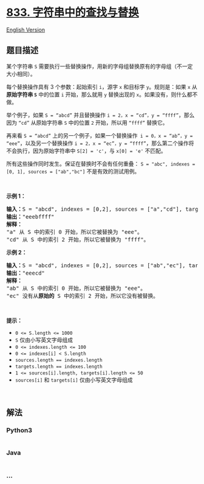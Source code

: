 # [833. 字符串中的查找与替换](https://leetcode-cn.com/problems/find-and-replace-in-string)

[English Version](/solution/0800-0899/0833.Find%20And%20Replace%20in%20String/README_EN.md)

## 题目描述

<!-- 这里写题目描述 -->

<p>某个字符串 <code>S</code> 需要执行一些替换操作，用新的字母组替换原有的字母组（不一定大小相同）。</p>

<p>每个替换操作具有 3 个参数：起始索引 <code>i</code>，源字 <code>x</code> 和目标字 <code>y</code>。规则是：如果 <code>x</code> 从<strong>原始字符串 <code>S</code></strong> 中的位置 <code>i</code> 开始，那么就用 <code>y</code> 替换出现的 <code>x</code>。如果没有，则什么都不做。</p>

<p>举个例子，如果 <code>S = “abcd”</code> 并且替换操作 <code>i = 2，x = “cd”，y = “ffff”</code>，那么因为 <code>“cd”</code> 从原始字符串 <code>S</code> 中的位置 <code>2</code> 开始，所以用 <code>“ffff”</code> 替换它。</p>

<p>再来看 <code>S = “abcd”</code> 上的另一个例子，如果一个替换操作<code> i = 0，x = “ab”，y = “eee”</code>，以及另一个替换操作 <code>i = 2，x = “ec”，y = “ffff”</code>，那么第二个操作将不会执行，因为原始字符串中 <code>S[2] = 'c'</code>，与 <code>x[0] = 'e'</code> 不匹配。</p>

<p>所有这些操作同时发生。保证在替换时不会有任何重叠： <code>S = "abc", indexes = [0, 1], sources = ["ab","bc"]</code> 不是有效的测试用例。</p>

<p> </p>

<p><strong>示例 1：</strong></p>

<pre>
<strong>输入：</strong>S = "abcd", indexes = [0,2], sources = ["a","cd"], targets = ["eee","ffff"]
<strong>输出：</strong>"eeebffff"
<strong>解释：
</strong>"a" 从 S 中的索引 0 开始，所以它被替换为 "eee"。
"cd" 从 S 中的索引 2 开始，所以它被替换为 "ffff"。
</pre>

<p><strong>示例 2：</strong></p>

<pre>
<strong>输入：</strong>S = "abcd", indexes = [0,2], sources = ["ab","ec"], targets = ["eee","ffff"]
<strong>输出：</strong>"eeecd"
<strong>解释：
</strong>"ab" 从 S 中的索引 0 开始，所以它被替换为 "eee"。
"ec" 没有从<strong>原始的</strong> S 中的索引 2 开始，所以它没有被替换。
</pre>

<p> </p>

<p><strong>提示：</strong></p>

<ul>
	<li><code>0 <= S.length <= 1000</code></li>
	<li><code>S</code> 仅由小写英文字母组成</li>
	<li><code>0 <= indexes.length <= 100</code></li>
	<li><code>0 <= indexes[i] < S.length</code></li>
	<li><code>sources.length == indexes.length</code></li>
	<li><code>targets.length == indexes.length</code></li>
	<li><code>1 <= sources[i].length, targets[i].length <= 50</code></li>
	<li><code>sources[i]</code> 和 <code>targets[i]</code> 仅由小写英文字母组成</li>
</ul>

<p> </p>


## 解法

<!-- 这里可写通用的实现逻辑 -->

<!-- tabs:start -->

### **Python3**

<!-- 这里可写当前语言的特殊实现逻辑 -->

```python

```

### **Java**

<!-- 这里可写当前语言的特殊实现逻辑 -->

```java

```

### **...**

```

```

<!-- tabs:end -->
